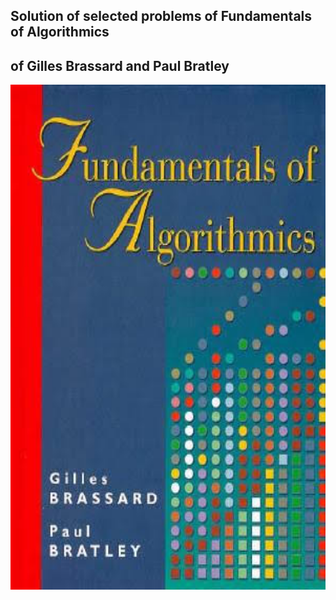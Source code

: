 <!--- FundamentalsOfAlgorithmics -->
## Solution of selected problems of Fundamentals of Algorithmics 
## of Gilles Brassard and Paul Bratley

<p align="center">
<img src="portada.jpeg" width="578" height="808">
</p>

